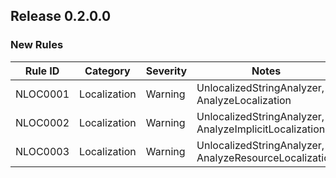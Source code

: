 ## Release 0.2.0.0

### New Rules

Rule ID | Category | Severity | Notes
--------|----------|----------|-------
NLOC0001 | Localization | Warning | UnlocalizedStringAnalyzer, AnalyzeLocalization
NLOC0002 | Localization | Warning | UnlocalizedStringAnalyzer, AnalyzeImplicitLocalization
NLOC0003 | Localization | Warning | UnlocalizedStringAnalyzer, AnalyzeResourceLocalization
